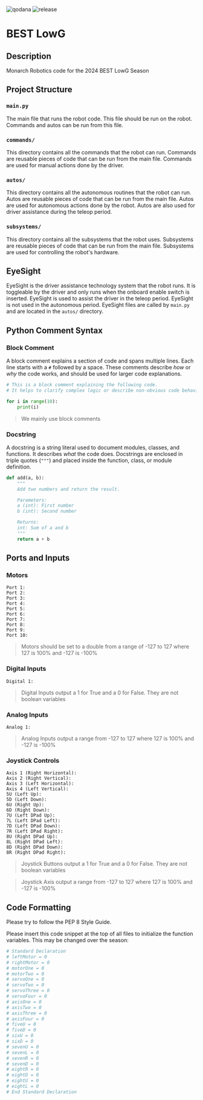 ![qodana](https://gitlab.com/monarch-robotics/best-lowg/best-lowg/badges/main/pipeline.svg) 
![release](https://gitlab.com/monarch-robotics/best-lowg/best-lowg/-/badges/release.svg)

# BEST LowG
## **Description**
Monarch Robotics code for the 2024 BEST LowG Season
## **Project Structure**
### `main.py`
The main file that runs the robot code. This file should be run on the robot.
Commands and autos can be run from this file.
### `commands/`
This directory contains all the commands that the robot can run. 
Commands are reusable pieces of code that can be run from the main file. 
Commands are used for manual actions done by the driver.
### `autos/`
This directory contains all the autonomous routines that the robot can run. 
Autos are reusable pieces of code that can be run from the main file. 
Autos are used for autonomous actions done by the robot. 
Autos are also used for driver assistance during the teleop period.
### `subsystems/`
This directory contains all the subsystems that the robot uses. 
Subsystems are reusable pieces of code that can be run from the main file. 
Subsystems are used for controlling the robot's hardware.
## **EyeSight**
EyeSight is the driver assistance technology system that the robot runs. 
It is toggleable by the driver and only runs when the onboard enable switch is inserted. 
EyeSight is used to assist the driver in the teleop period. EyeSight is not used in the autonomous period. 
EyeSight files are called by `main.py` and are located in the `autos/` directory.
## **Python Comment Syntax**
### Block Comment
A block comment explains a section of code and spans multiple lines. Each line starts with a `#` followed by a space. 
These comments describe *how* or *why* the code works, and should be used for larger code explanations.

```python
# This is a block comment explaining the following code.
# It helps to clarify complex logic or describe non-obvious code behavior.

for i in range(10):
    print(i)
```
> We mainly use block comments
### Docstring
A docstring is a string literal used to document modules, classes, and functions. It describes *what* the code does. 
Docstrings are enclosed in triple quotes (`"""`) and placed inside the function, class, or module definition.

```python
def add(a, b):
    """
    Add two numbers and return the result.

    Parameters:
    a (int): First number
    b (int): Second number

    Returns:
    int: Sum of a and b
    """
    return a + b
```

## **Ports and Inputs**
### Motors
```text
Port 1:  
Port 2:  
Port 3:  
Port 4:  
Port 5:  
Port 6:  
Port 7:  
Port 8:  
Port 9:  
Port 10: 
```
> Motors should be set to a double from a range of -127 to 127 where 127 is 100% and -127 is -100%
### Digital Inputs
```text
Digital 1: 
```
> Digital Inputs output a 1 for True and a 0 for False. They are not boolean variables
### Analog Inputs
```text
Analog 1: 
```
> Analog Inputs output a range from -127 to 127 where 127 is 100% and -127 is -100%
### Joystick Controls
```text
Axis 1 (Right Horizontal):  
Axis 2 (Right Vertical):    
Axis 3 (Left Horizontal):   
Axis 4 (Left Vertical):     
5U (Left Up):               
5D (Left Down):             
6U (Right Up):              
6D (Right Down):            
7U (Left DPad Up):          
7L (Left DPad Left):        
7D (Left DPad Down):        
7R (Left DPad Right):       
8U (Right DPad Up):         
8L (Right DPad Left):       
8D (Right DPad Down):       
8R (Right DPad Right):      
```
> Joystick Buttons output a 1 for True and a 0 for False. They are not boolean variables

> Joystick Axis output a range from -127 to 127 where 127 is 100% and -127 is -100%
## **Code Formatting**
Please try to follow the PEP 8 Style Guide. 

Please insert this code snippet at the top of all files to initialize the function variables. 
This may be changed over the season:
```python
# Standard Declaration
# leftMotor = 0
# rightMotor = 0
# motorOne = 0
# motorTwo = 0
# servoOne = 0
# servoTwo = 0
# servoThree = 0
# servoFour = 0
# axisOne = 0
# axisTwo = 0
# axisThree = 0
# axisFour = 0
# fiveU = 0
# fiveD = 0
# sixU = 0
# sixD = 0
# sevenU = 0
# sevenL = 0
# sevenR = 0
# sevenD = 0
# eightR = 0
# eightD = 0
# eightU = 0
# eightL = 0
# End Standard Declaration
```